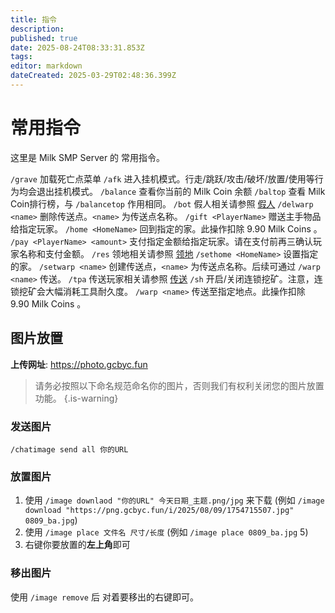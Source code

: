 ```yaml
---
title: 指令
description: 
published: true
date: 2025-08-24T08:33:31.853Z
tags: 
editor: markdown
dateCreated: 2025-03-29T02:48:36.399Z
---
```


# 常用指令
这里是 Milk SMP Server 的 常用指令。

`/grave` 加载死亡点菜单
`/afk` 进入挂机模式。行走/跳跃/攻击/破坏/放置/使用等行为均会退出挂机模式。
`/balance` 查看你当前的 Milk Coin 余额
`/baltop` 查看 Milk Coin排行榜，与 `/balancetop` 作用相同。
`/bot` 假人相关请参照 [假人](/zh/SMP服务器/SMP游戏内内容/假人)
`/delwarp <name>` 删除传送点。`<name>` 为传送点名称。
`/gift <PlayerName>` 赠送主手物品给指定玩家。
`/home <HomeName>` 回到指定的家。此操作扣除 9.90 Milk Coins 。
`/pay <PlayerName> <amount>` 支付指定金额给指定玩家。请在支付前再三确认玩家名称和支付金额。
`/res` 领地相关请参照 [领地](/zh/SMP服务器/SMP游戏内内容/3)
`/sethome <HomeName>` 设置指定的家。
`/setwarp <name>` 创建传送点，`<name>` 为传送点名称。后续可通过 `/warp <name>` 传送。
`/tpa` 传送玩家相关请参照 [传送](/zh/SMP服务器/SMP游戏内内容/4)
`/sh` 开启/关闭连锁挖矿。注意，连锁挖矿会大幅消耗工具耐久度。
`/warp <name>` 传送至指定地点。此操作扣除 9.90 Milk Coins 。

## 图片放置
**上传网址**: https://photo.gcbyc.fun
> 请务必按照以下命名规范命名你的图片，否则我们有权利关闭您的图片放置功能。
{.is-warning}
### 发送图片
`/chatimage send all 你的URL`
### 放置图片
1. 使用 `/image downlaod "你的URL" 今天日期_主题.png/jpg` 来下载 (例如 `/image download "https://png.gcbyc.fun/i/2025/08/09/1754715507.jpg" 0809_ba.jpg`)
2. 使用 `/image place 文件名 尺寸/长度` (例如 `/image place 0809_ba.jpg` 5)
3. 右键你要放置的**左上角**即可
### 移出图片
使用 `/image remove` 后 对着要移出的右键即可。